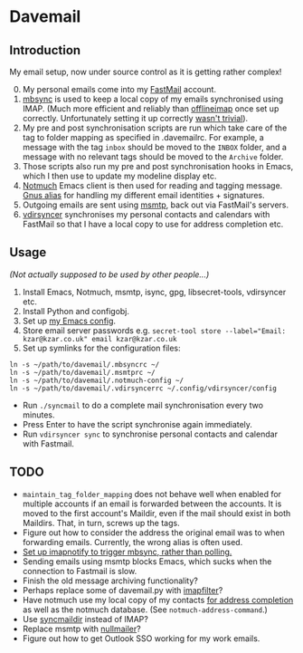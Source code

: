 # Davemail

## Introduction

My email setup, now under source control as it is getting rather complex!

0. My personal emails come into my [FastMail][1] account.
1. [mbsync][2] is used to keep a local copy of my emails synchronised using
   IMAP. (Much more efficient and reliably than [offlineimap][3] once set up
   correctly. Unfortunately setting it up correctly [wasn't trivial][4]).
2. My pre and post synchronisation scripts are run which take care of
   the tag to folder mapping as specified in .davemailrc. For example,
   a message with the tag `inbox` should be moved to the `INBOX` folder, and a
   message with no relevant tags should be moved to the `Archive` folder.
3. Those scripts also run my pre and post synchronisation hooks in Emacs, which
   I then use to update my modeline display etc.
4. [Notmuch][6] Emacs client is then used for reading and tagging message.
   [Gnus alias][7] for handling my different email identities + signatures.
5. Outgoing emails are sent using [msmtp][8], back out via FastMail's servers.
6. [vdirsyncer][9] synchronises my personal contacts and calendars with FastMail
   so that I have a local copy to use for address completion etc.

## Usage

_(Not actually supposed to be used by other people...)_

1. Install Emacs, Notmuch, msmtp, isync, gpg, libsecret-tools, vdirsyncer etc.
2. Install Python and configobj.
3. Set up [my Emacs config][5].
4. Store email server passwords e.g.
   `secret-tool store --label="Email: kzar@kzar.co.uk" email kzar@kzar.co.uk`
5. Set up symlinks for the configuration files:
```
ln -s ~/path/to/davemail/.mbsyncrc ~/
ln -s ~/path/to/davemail/.msmtprc ~/
ln -s ~/path/to/davemail/.notmuch-config ~/
ln -s ~/path/to/davemail/.vdirsyncerrc ~/.config/vdirsyncer/config
```

- Run `./syncmail` to do a complete mail synchronisation every two minutes.
- Press Enter to have the script synchronise again immediately.
- Run `vdirsyncer sync` to synchronise personal contacts and calendar with
  Fastmail.

## TODO

- `maintain_tag_folder_mapping` does not behave well when enabled for multiple
  accounts if an email is forwarded between the accounts. It is moved to the
  first account's Maildir, even if the mail should exist in both Maildirs.
  That, in turn, screws up the tags.
- Figure out how to consider the address the original email was to when
  forwarding emails. Currently, the wrong alias is often used.
- [Set up imapnotify to trigger mbsync, rather than polling.][10]
- Sending emails using msmtp blocks Emacs, which sucks when the connection to
  Fastmail is slow.
- Finish the old message archiving functionality?
- Perhaps replace some of davemail.py with [imapfilter][11]?
- Have notmuch use my local copy of my contacts [for address completion][12] as
  well as the notmuch database. (See `notmuch-address-command`.)
- Use [syncmaildir][13] instead of IMAP?
- Replace msmtp with [nullmailer][14]?
- Figure out how to get Outlook SSO working for my work emails.

[1]: https://fastmail.com
[2]: http://isync.sourceforge.net/mbsync.html
[3]: http://www.offlineimap.org
[4]: http://isync.sourceforge.net/mbsync.html#INHERENT%20PROBLEMS
[5]: https://github.com/kzar/emacs.d
[6]: https://notmuchmail.org/
[7]: https://www.emacswiki.org/emacs/GnusAlias
[8]: http://msmtp.sourceforge.net/
[9]: https://vdirsyncer.pimutils.org/en/stable/index.html
[10]: https://martinralbrecht.wordpress.com/2016/05/30/handling-email-with-emacs/
[11]: https://raymii.org/s/blog/Filtering_IMAP_mail_with_imapfilter.html
[12]: https://notmuchmail.org/emacstips/#index13h2
[13]: http://syncmaildir.sourceforge.net/
[14]: http://www.troubleshooters.com/linux/nullmailer/
